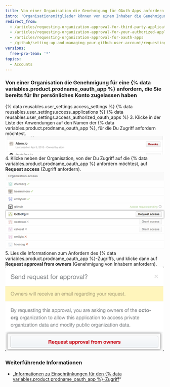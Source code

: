 ```yaml
---
title: Von einer Organisation die Genehmigung für OAuth-Apps anfordern
intro: 'Organisationsmitglieder können von einem Inhaber die Genehmigung für den Zugriff auf Organisationsressourcen für {% data variables.product.prodname_oauth_app %}s anfordern.'
redirect_from:
  - /articles/requesting-organization-approval-for-third-party-applications/
  - /articles/requesting-organization-approval-for-your-authorized-applications/
  - /articles/requesting-organization-approval-for-oauth-apps
  - /github/setting-up-and-managing-your-github-user-account/requesting-organization-approval-for-oauth-apps
versions:
  free-pro-team: '*'
topics:
  - Accounts
---
```

### Von einer Organisation die Genehmigung für eine {% data variables.product.prodname_oauth_app %} anfordern, die Sie bereits für Ihr persönliches Konto zugelassen haben

{% data reusables.user_settings.access_settings %}
{% data reusables.user_settings.access_applications %}
{% data reusables.user_settings.access_authorized_oauth_apps %}
3. Klicke in der Liste der Anwendungen auf den Namen der {% data variables.product.prodname_oauth_app %}, für die Du Zugriff anfordern möchtest. ![Schaltfläche „View application" (Anzeigen der Anwendung)](/assets/images/help/settings/settings-third-party-view-app.png)
4. Klicke neben der Organisation, von der Du Zugriff auf die {% data variables.product.prodname_oauth_app %} anfordern möchtest, auf **Request access** (Zugriff anfordern). ![Schaltfläche „Request access" (Anfordern des Zugriffs)](/assets/images/help/settings/settings-third-party-request-access.png)
5. Lies die Informationen zum Anfordern des {% data variables.product.prodname_oauth_app %}-Zugriffs, und klicke dann auf **Request approval from owners** (Genehmigung von Inhabern anfordern). ![Schaltfläche „Request approval" (Beantragen der Genehmigung)](/assets/images/help/settings/oauth-access-request-approval.png)

### Weiterführende Informationen

- „[Informationen zu Einschränkungen für den {% data variables.product.prodname_oauth_app %}-Zugriff](/articles/about-oauth-app-access-restrictions)“

